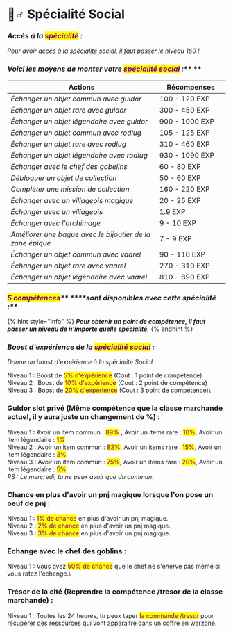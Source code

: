 # 🙋♂ Spécialité Social

### _**Accès à la **<mark style="color:purple;">**spécialité**</mark>** :**_ &#x20;

_Pour avoir accès à la spécialité social, il faut passer le niveau 160 !_

### _**Voici les moyens de monter votre **<mark style="color:purple;">**spécialité social**</mark>** :**_** **&#x20;

<table><thead><tr><th width="478">Actions</th><th width="167">Récompenses</th></tr></thead><tbody><tr><td><em>Échanger un objet commun avec guldor</em></td><td>100 - 120 EXP</td></tr><tr><td><em>Échanger un objet rare avec guldor</em></td><td>300 - 450 EXP</td></tr><tr><td><em>Échanger un objet légendaire avec guldor</em></td><td>900 - 1000 EXP</td></tr><tr><td><em>Échanger un objet commun avec rodlug</em></td><td>105 - 125 EXP</td></tr><tr><td><em>Échanger un objet rare avec rodlug</em></td><td>310 - 460 EXP</td></tr><tr><td><em>Échanger un objet légendaire avec rodlug</em></td><td>930 - 1090 EXP</td></tr><tr><td><em>Échanger avec le chef des gobelins</em></td><td>60 - 80 EXP</td></tr><tr><td><em>Débloquer un objet de collection</em></td><td>50 - 60 EXP</td></tr><tr><td><em>Compléter une mission de collection</em></td><td>160 - 220 EXP</td></tr><tr><td><em>Échanger avec un villageois magique</em></td><td>20 - 25 EXP</td></tr><tr><td><em>Échanger avec un villageois</em></td><td>1.9 EXP</td></tr><tr><td><em>Échanger avec l'archimage</em></td><td>9 - 10 EXP</td></tr><tr><td><em>Améliorer une bague avec le bijoutier de la zone épique</em></td><td>7 - 9 EXP</td></tr><tr><td><em>Échanger un objet commun avec vaarel</em></td><td>90 - 110 EXP</td></tr><tr><td><em>Échanger un objet rare avec vaarel</em></td><td>270 - 310 EXP</td></tr><tr><td><em>Échanger un objet légendaire avec vaarel</em></td><td>810 - 890 EXP</td></tr></tbody></table>

### _<mark style="color:purple;">**5 compétences**</mark>** ****sont disponibles avec cette spécialité :**_

{% hint style="info" %}
_**Pour obtenir un point de compétence, il faut passer un niveau de n'importe quelle spécialité.**_&#x20;
{% endhint %}

### _Boost d'expérience de la <mark style="color:purple;">spécialité social</mark> :_&#x20;

_Donne un boost d'expérience à la spécialité Social._

Niveau 1 : Boost de <mark style="color:purple;">5% d'expérience</mark> (Cout : 1 point de compétence)\
Niveau 2 : Boost de <mark style="color:purple;">10% d'expérience</mark> (Cout : 2 point de compétence)\
Niveau 3 : Boost de <mark style="color:purple;">20% d'expérience</mark> (Cout : 3 point de compétence)\


### Guldor slot privé (Même compétence que la classe marchande actuel, il y aura juste un changement de %) :&#x20;

Niveau 1 : Avoir un item commun : <mark style="color:purple;">89%</mark> , Avoir un items rare : <mark style="color:purple;">10%</mark>, Avoir un item légendaire : <mark style="color:purple;">1%</mark>\
Niveau 2 : Avoir un item commun : <mark style="color:purple;">82%</mark>, Avoir un items rare : <mark style="color:purple;">15%</mark>, Avoir un item légendaire : <mark style="color:purple;">3%</mark>\
Niveau 3 : Avoir un item commun : <mark style="color:purple;">75%</mark>, Avoir un items rare : <mark style="color:purple;">20%</mark>, Avoir un item légendaire : <mark style="color:purple;">5%</mark>\
_PS : Le mercredi, tu ne peux avoir que du commun._

### Chance en plus d'avoir un pnj magique lorsque l'on pose un oeuf de pnj : 

Niveau 1 : <mark style="color:purple;">1% de chance</mark> en plus d'avoir un pnj magique.\
Niveau 2 : <mark style="color:purple;">2% de chance</mark> en plus d'avoir un pnj magique.\
Niveau 3 : <mark style="color:purple;">3% de chance</mark> en plus d'avoir un pnj magique.

### Echange avec le chef des goblins :&#x20;

Niveau 1 : Vous avez <mark style="color:purple;">50% de chance</mark> que le chef ne s'énerve pas même si vous ratez l'échange.\


### Trésor de la cité (Reprendre la compétence /tresor de la classe marchande) :

Niveau 1 : Toutes les 24 heures, tu peux taper <mark style="color:purple;">la commande /tresor</mark> pour récupérer des ressources qui vont apparaitre dans un coffre en warzone.
